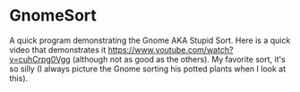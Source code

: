 # GnomeSort
A quick program demonstrating the Gnome AKA Stupid Sort. Here is a quick video that demonstrates it 
https://www.youtube.com/watch?v=cuhCrpg0Vgg (although not as good as the others). My favorite sort, it's so silly (I always picture the Gnome sorting his potted plants when I look at this).
